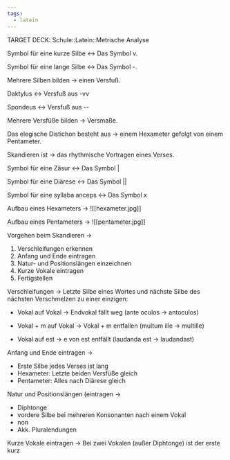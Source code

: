 ```yaml
---
tags:
  - latein
---
```

TARGET DECK: Schule::Latein::Metrische Analyse


Symbol für eine kurze Silbe <-> Das Symbol v.
<!--SR:!2000-01-01,1,250!2024-07-18,13,288-->


Symbol für eine lange Silbe <-> Das Symbol -.
<!--SR:!2000-01-01,1,250!2024-07-17,12,288-->


Mehrere Silben bilden -> einen Versfuß.


Daktylus <-> Versfuß aus -vv
<!--SR:!2024-07-18,13,288!2000-01-01,1,250-->


Spondeus <-> Versfuß aus --
<!--SR:!2024-07-15,10,288!2000-01-01,1,250-->


Mehrere Versfüße bilden -> Versmaße.


Das elegische Distichon besteht aus -> einem Hexameter gefolgt von einem Pentameter.


Skandieren ist -> das rhythmische Vortragen eines Verses.


Symbol für eine Zäsur <-> Das Symbol |
<!--SR:!2000-01-01,1,250!2024-07-15,10,288-->


Symbol für eine Diärese <-> Das Symbol ||
<!--SR:!2000-01-01,1,250!2024-07-14,9,288-->


Symbol für eine syllaba anceps <-> Das Symbol x
<!--SR:!2000-01-01,1,250!2024-07-16,11,288-->


Aufbau eines Hexameters -> ![[hexameter.jpg]]


Aufbau eines Pentameters -> ![[pentameter.jpg]]


Vorgehen beim Skandieren ->
1. Verschleifungen erkennen
2. Anfang und Ende eintragen
3. Natur- und Positionslängen einzeichnen
4. Kurze Vokale eintragen
5. Fertigstellen


Verschleifungen ->
Letzte Silbe eines Wortes und nächste Silbe des nächsten Verschmelzen zu einer einzigen:
- Vokal auf Vokal -> Endvokal fällt weg (ante oculos -> antoculos)
<!--SR:!2024-07-03,1,230-->
- Vokal + m auf Vokal -> Vokal + m entfallen (multum ille -> multille)
<!--SR:!2024-07-08,3,250-->
- Vokal auf est -> e von est entfällt (laudanda est -> laudandast)
<!--SR:!2024-07-06,4,270-->


Anfang und Ende eintragen ->
- Erste Silbe jedes Verses ist lang
- Hexameter: Letzte beiden Versfüße gleich
- Pentameter: Alles nach Diärese gleich


Natur und Positionslängen (eintragen ->
- Diphtonge
- vordere Silbe bei mehreren Konsonanten nach einem Vokal
- non
- Akk. Pluralendungen


Kurze Vokale eintragen ->
Bei zwei Vokalen (außer Diphtonge) ist der erste kurz